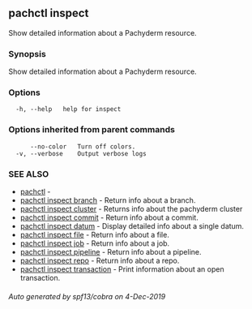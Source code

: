 ## pachctl inspect

Show detailed information about a Pachyderm resource.

### Synopsis

Show detailed information about a Pachyderm resource.

### Options

```
  -h, --help   help for inspect
```

### Options inherited from parent commands

```
      --no-color   Turn off colors.
  -v, --verbose    Output verbose logs
```

### SEE ALSO

* [pachctl](pachctl.md)	 - 
* [pachctl inspect branch](pachctl_inspect_branch.md)	 - Return info about a branch.
* [pachctl inspect cluster](pachctl_inspect_cluster.md)	 - Returns info about the pachyderm cluster
* [pachctl inspect commit](pachctl_inspect_commit.md)	 - Return info about a commit.
* [pachctl inspect datum](pachctl_inspect_datum.md)	 - Display detailed info about a single datum.
* [pachctl inspect file](pachctl_inspect_file.md)	 - Return info about a file.
* [pachctl inspect job](pachctl_inspect_job.md)	 - Return info about a job.
* [pachctl inspect pipeline](pachctl_inspect_pipeline.md)	 - Return info about a pipeline.
* [pachctl inspect repo](pachctl_inspect_repo.md)	 - Return info about a repo.
* [pachctl inspect transaction](pachctl_inspect_transaction.md)	 - Print information about an open transaction.

###### Auto generated by spf13/cobra on 4-Dec-2019
